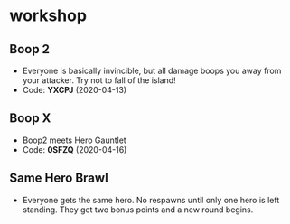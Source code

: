 # workshop

## Boop 2
* Everyone is basically invincible, but all damage boops you away from your attacker. Try not to fall of the island!
* Code: **YXCPJ** (2020-04-13)

## Boop X
* Boop2 meets Hero Gauntlet
* Code: **0SFZQ** (2020-04-16)

## Same Hero Brawl
* Everyone gets the same hero. No respawns until only one hero is left standing. They get two bonus points and a new round begins.
